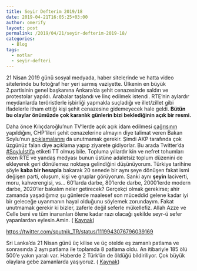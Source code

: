 ```yaml
---
title: Seyir Defterim 2019/18
date: 2019-04-21T16:05:25+03:00
author: omerify
layout: post
permalink: /2019/04/21/seyir-defterim-2019-18/
categories:
  - Blog
tags:
  - notlar
  - seyir-defteri
---
```


21 Nisan 2019 günü sosyal medyada, haber sitelerinde ve hatta video sitelerinde bu fotoğraf her yeri sarmış vaziyette. Ülkenin en büyük 2.partisinin genel başkanına Ankara’da şehit cenazesinde saldırı ve protestolar yapıldı. Arabalar taşlandı ve linç edilmek istendi. RTE’nin aylardır meydanlarda teröristlerle işbirliği yapmakla suçladığı ve illet/zillet gibi ifadelerle itham ettiği kişi şehit cenazesine gidemeyecek hale geldi. **Bütün bu olaylar önümüzde çok karanlık günlerin bizi beklediğinin açık bir resmi.**

Daha önce Kılıçdaroğlu’nun TV’lerde açık açık idam edilmesi <a href="http://www.cumhuriyet.com.tr/video/video/1302542/Akit_Tv_muhabiri___Kilicdaroglu_idam_edilsin_.html" target="_blank" rel="noreferrer noopener nofollow">çağrısının</a> yapıldığını, CHP’lileri şehit cenazelerine almayın diye talimat veren Bakan Soylu’nun <a href="https://www.internethaber.com/soyludan-chplileri-sehit-cenazelerine-almayin-emri-1884163h.htm" target="_blank" rel="noreferrer noopener nofollow">açıklamalarını</a> da unutmamak gerekir. Şimdi AKP tarafında çok üzgünüz falan diye açıklama yapıp ziyarete gidiyorlar. Bu arada Twitter’da <a href="https://twitter.com/search?q=Soyluistifa" target="_blank" rel="noreferrer noopener nofollow">#Soyluİstifa</a> etiketi TT olmuş bile. Topluma yıllardır kin ve nefret tohumları eken RTE ve yandaş medyası bunun üstüne adaletsiz toplum düzenini de ekleyerek geri dönülemez noktaya gelindiğini düşünüyorum. Türkiye tarihine şöyle **kaba bir hesapla** bakarak 20 senede bir aynı şeye dönüşen fakat ismi değişen parti, oluşum, kişi ve gruplar görüyorum. Sanki aynı **şeyin** laciverti, moru, kahverengisi, vs… 60&#8217;larda darbe, 80&#8217;lerde darbe, 2000&#8217;lerde modern darbe, 2020&#8217;ler bakalım neler getirecek? Gerçekçi olmak gerekirse; ahir zamanda yaşadığımız şu günlerde maalesef son müceddid gelene kadar iyi bir geleceğe uyanmanın hayal olduğunu söylemek zorundayım. Fakat unutmamak gerekir ki bizler, zaferle değil seferle mükellefiz. Allah Azze ve Celle beni ve tüm inananları ölene kadar razı olacağı şekilde seyr-ü sefer yapanlardan eylesin.Amin. ( <a href="https://www.ntv.com.tr/turkiye/son-dakika-kilicdaroglunasehit-cenazesinde-saldiri,SqBgJqHFnUa_GYoKNrmqsQ" target="_blank" rel="noreferrer noopener nofollow">Kaynak</a>)

  https://twitter.com/sputnik_TR/status/1119943076796039169

Sri Lanka’da 21 Nisan günü üç kilise ve üç otelde eş zamanlı patlama ve sonrasında 2 ayrı patlama ile toplamda 8 patlama oldu. An itibariyle 185 ölü 500&#8217;e yakın yaralı var. Haberde 2 Türk’ün de öldüğü bildiriliyor. Çok büyük olaylara gebe zamanlarda yaşıyoruz. ( <a href="https://www.ntv.com.tr/galeri/dunya/sri-lankada-8-patlama-meydana-geldi185-olu,7M8mdbfiAkiX286WYA_9qA/2KcfVGIlFEm0Ohc9pVqhFg" target="_blank" rel="noreferrer noopener nofollow">Kaynak</a>)